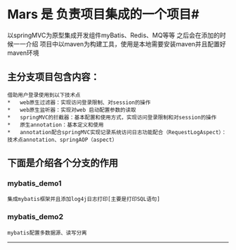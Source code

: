 # Mars 是 负责项目集成的一个项目#

以springMVC为原型集成开发组件myBatis、Redis、MQ等等  之后会在添加的时候一一介绍
项目中以maven为构建工具，使用是本地需要安装maven并且配置好maven环境

## 主分支项目包含内容：
	借助用户登录使用到以下技术点
	*   web原生过滤器：实现访问登录限制、对session的操作
	*   web原生监听器：实现对web 启动配置参数的读取
	*   springMVC的拦截器：基本配置和使用方式，实现访问登录限制和对session的操作
	*   原生annotation：基本定义和使用
	*   annotation配合springMVC实现记录系统访问日志功能配合（RequestLogAspect）：技术点annotation、springAOP（aspect）

## 下面是介绍各个分支的作用
### mybatis_demo1 
	集成mybatis框架并且添加log4j日志打印[主要是打印SQL语句]
### mybatis_demo2
	mybatis配置多数据源、读写分离
-----


	
